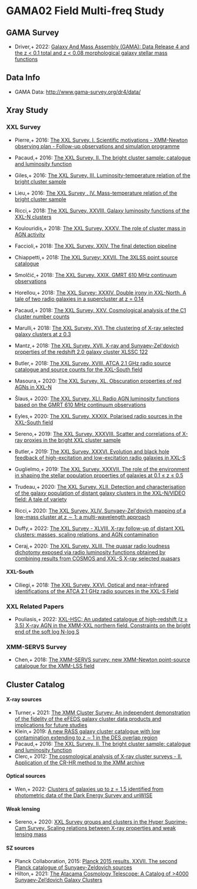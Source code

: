 # GAMA02 Field Multi-freq Study

## GAMA Survey

* Driver,+ 2022: [Galaxy And Mass Assembly (GAMA): Data Release 4 and the z < 0.1 total and z < 0.08 morphological galaxy stellar mass functions](https://ui.adsabs.harvard.edu/abs/2022MNRAS.513..439D)

## Data Info 

- GAMA Data: http://www.gama-survey.org/dr4/data/

## Xray Study

### XXL Survey

* Pierre,+ 2016: [The XXL Survey. I. Scientific motivations - XMM-Newton observing plan - Follow-up observations and simulation programme](https://ui.adsabs.harvard.edu/abs/2016A&A...592A...1P)
* Pacaud,+ 2016: [The XXL Survey. II. The bright cluster sample: catalogue and luminosity function](https://ui.adsabs.harvard.edu/abs/2016A&A...592A...2P)
* Giles,+ 2016: [The XXL Survey. III. Luminosity-temperature relation of the bright cluster sample](https://ui.adsabs.harvard.edu/abs/2016A&A...592A...3G)
* Lieu,+ 2016: [The XXL Survey . IV. Mass-temperature relation of the bright cluster sample](https://ui.adsabs.harvard.edu/abs/2016A&A...592A...4L)
* Ricci,+ 2018: [The XXL Survey. XXVIII. Galaxy luminosity functions of the XXL-N clusters](https://ui.adsabs.harvard.edu/abs/2018A&A...620A..13R)
* Koulouridis,+ 2018: [The XXL Survey. XXXV. The role of cluster mass in AGN activity](https://ui.adsabs.harvard.edu/abs/2018A&A...620A..20K)
* Faccioli,+ 2018: [The XXL Survey. XXIV. The final detection pipeline](https://ui.adsabs.harvard.edu/abs/2018A&A...620A...9F)
* Chiappetti,+ 2018: [The XXL Survey: XXVII. The 3XLSS point source catalogue](https://ui.adsabs.harvard.edu/abs/2018A&A...620A..12C)
* Smolčić,+ 2018: [The XXL Survey. XXIX. GMRT 610 MHz continuum observations](https://ui.adsabs.harvard.edu/abs/2018A&A...620A..14S)
* Horellou,+ 2018: [The XXL Survey: XXXIV. Double irony in XXL-North. A tale of two radio galaxies in a supercluster at z = 0.14](https://ui.adsabs.harvard.edu/abs/2018A&A...620A..19H)
* Pacaud,+ 2018: [The XXL Survey. XXV. Cosmological analysis of the C1 cluster number counts](https://ui.adsabs.harvard.edu/abs/2018A&A...620A..10P)
* Marulli,+ 2018: [The XXL Survey. XVI. The clustering of X-ray selected galaxy clusters at z   0.3](https://ui.adsabs.harvard.edu/abs/2018A&A...620A...1M)
* Mantz,+ 2018: [The XXL Survey. XVII. X-ray and Sunyaev-Zel'dovich properties of the redshift 2.0 galaxy cluster XLSSC 122](https://ui.adsabs.harvard.edu/abs/2018A&A...620A...2M)
* Butler,+ 2018: [The XXL Survey. XVIII. ATCA 2.1 GHz radio source catalogue and source counts for the XXL-South field](https://ui.adsabs.harvard.edu/abs/2018A&A...620A...3B)


* Masoura,+ 2020: [The XXL Survey. XL. Obscuration properties of red AGNs in XXL-N](https://ui.adsabs.harvard.edu/abs/2020A&A...638A..45M)
* Šlaus,+ 2020: [The XXL Survey. XLI. Radio AGN luminosity functions based on the GMRT 610 MHz continuum observations](https://ui.adsabs.harvard.edu/abs/2020A&A...638A..46S)
* Eyles,+ 2020: [The XXL Survey. XXXIX. Polarised radio sources in the XXL-South field](https://ui.adsabs.harvard.edu/abs/2020A&A...633A...6E)
* Sereno,+ 2019: [The XXL Survey. XXXVIII. Scatter and correlations of X-ray proxies in the bright XXL cluster sample](https://ui.adsabs.harvard.edu/abs/2019A&A...632A..54S)
* Butler,+ 2019: [The XXL Survey. XXXVI. Evolution and black hole feedback of high-excitation and low-excitation radio galaxies in XXL-S](https://ui.adsabs.harvard.edu/abs/2019A&A...625A.111B)


* Guglielmo,+ 2019: [The XXL Survey. XXXVII. The role of the environment in shaping the stellar population properties of galaxies at 0.1 ≤ z ≤ 0.5](https://ui.adsabs.harvard.edu/abs/2019A&A...625A.112G)


* Trudeau,+ 2020: [The XXL Survey. XLII. Detection and characterisation of the galaxy population of distant galaxy clusters in the XXL-N/VIDEO field: A tale of variety](https://ui.adsabs.harvard.edu/abs/2020A&A...642A.124T)
* Ricci,+ 2020: [The XXL Survey. XLIV. Sunyaev-Zel'dovich mapping of a low-mass cluster at z ∼ 1: a multi-wavelength approach](https://ui.adsabs.harvard.edu/abs/2020A&A...642A.126R)
* Duffy,+ 2022: [The XXL Survey - XLVIII. X-ray follow-up of distant XXL clusters: masses, scaling relations, and AGN contamination](https://ui.adsabs.harvard.edu/abs/2022MNRAS.512.2525D)
* Ceraj,+ 2020: [The XXL Survey. XLIII. The quasar radio loudness dichotomy exposed via radio luminosity functions obtained by combining results from COSMOS and XXL-S X-ray selected quasars](https://ui.adsabs.harvard.edu/abs/2020A&A...642A.125C)

#### XXL-South
* Ciliegi,+ 2018: [The XXL Survey. XXVI. Optical and near-infrared identifications of the ATCA 2.1 GHz radio sources in the XXL-S Field](https://ui.adsabs.harvard.edu/abs/2018A&A...620A..11C)


### XXL Related Papers
* Pouliasis,+ 2022: [XXL-HSC: An updated catalogue of high-redshift (z ≥ 3.5) X-ray AGN in the XMM-XXL northern field. Constraints on the bright end of the soft log N-log S](https://ui.adsabs.harvard.edu/abs/2022A&A...658A.175P)


### XMM-SERVS Survey
* Chen,+ 2018: [The XMM-SERVS survey: new XMM-Newton point-source catalogue for the XMM-LSS field](https://ui.adsabs.harvard.edu/abs/2018MNRAS.478.2132C)

## Cluster Catalog

#### X-ray sources
* Turner,+ 2021: [The XMM Cluster Survey: An independent demonstration of the fidelity of the eFEDS galaxy cluster data products and implications for future studies](https://ui.adsabs.harvard.edu/abs/2021arXiv210911807T)
* Klein,+ 2019: [A new RASS galaxy cluster catalogue with low contamination extending to z ∼ 1 in the DES overlap region](https://ui.adsabs.harvard.edu/abs/2019MNRAS.488..739K/abstract)
* Pacaud,+ 2016: [The XXL Survey. II. The bright cluster sample: catalogue and luminosity function](https://ui.adsabs.harvard.edu/abs/2016A&A...592A...2P)
* Clerc,+ 2012: [The cosmological analysis of X-ray cluster surveys - II. Application of the CR-HR method to the XMM archive](https://ui.adsabs.harvard.edu/abs/2012MNRAS.423.3561C/abstract)

#### Optical sources
* Wen,+ 2022: [Clusters of galaxies up to z = 1.5 identified from photometric data of the Dark Energy Survey and unWISE](https://ui.adsabs.harvard.edu/abs/2022MNRAS.tmp.1125W/abstract)

#### Weak lensing
* Sereno,+ 2020: [XXL Survey groups and clusters in the Hyper Suprime-Cam Survey. Scaling relations between X-ray properties and weak lensing mass](https://ui.adsabs.harvard.edu/abs/2020MNRAS.492.4528S)

#### SZ sources
* Planck Collaboration, 2015: [Planck 2015 results. XXVII. The second Planck catalogue of Sunyaev-Zeldovich sources](https://ui.adsabs.harvard.edu/abs/2016A%26A...594A..27P/abstract)
* Hilton,+ 2021: [The Atacama Cosmology Telescope: A Catalog of >4000 Sunyaev-Zel’dovich Galaxy Clusters](https://ui.adsabs.harvard.edu/abs/2021ApJS..253....3H/abstract)
